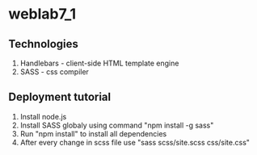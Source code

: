 # weblab7_1
## Technologies
1. Handlebars - client-side HTML template engine
2. SASS - css compiler
## Deployment tutorial
1. Install node.js
2. Install SASS globaly using command "npm install -g sass"
3. Run "npm install" to install all dependencies
4. After every change in scss file use "sass scss/site.scss css/site.css"
